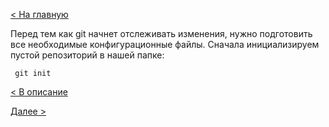  [< На главную](../README.md)

Перед тем как git начнет отслеживать изменения, нужно подготовить все необходимые конфигурационные файлы. Сначала инициализируем пустой репозиторий в нашей папке:
```
 git init
 ```

  [< В описание](../command_git.md)
  
  [Далее >](./add.md)